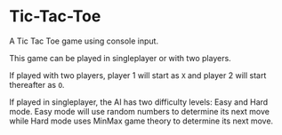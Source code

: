 # Tic-Tac-Toe

A Tic Tac Toe game using console input.  

This game can be played in singleplayer or with two players.  

If played with two players, player 1 will start as `X` and player 2 will start thereafter as `O`.  

If played in singleplayer, the AI has two difficulty levels: Easy and Hard mode. Easy mode will use random numbers to determine its next move while Hard mode uses MinMax game theory to determine its next move.
